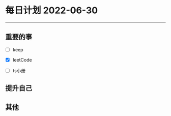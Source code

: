 #  每日计划 2022-06-30
---
## 重要的事
- [ ]  keep
- [x]  leetCode
- [ ]  ts小册



## 提升自己

  



## 其他








